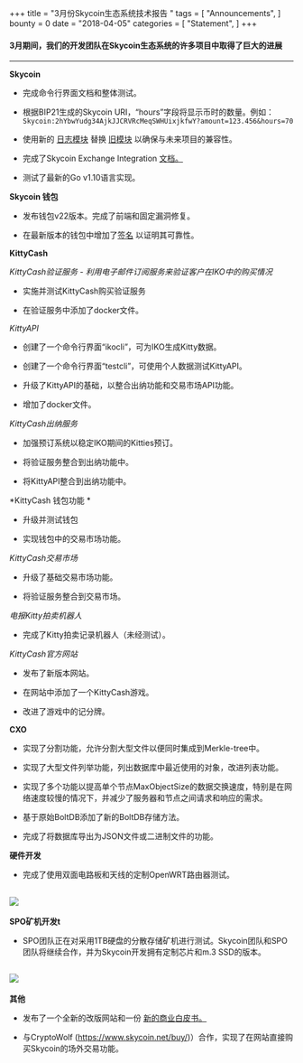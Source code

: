 +++
title = "3月份Skycoin生态系统技术报告  "
tags = [ "Announcements", ]
bounty = 0
date = "2018-04-05"
categories = [ "Statement", ]
+++

#### 3月期间，我们的开发团队在Skycoin生态系统的许多项目中取得了巨大的进展
---

**Skycoin**

-   完成命令行界面文档和整体测试。

-   根据BIP21生成的Skycoin URI，“hours”字段将显示币时的数量。例如：`Skycoin:2hYbwYudg34AjkJJCRVRcMeqSWHUixjkfwY?amount=123.456&hours=70`

-   使用新的 [日志模块](https://github.com/sirupsen/logrus) 替换 [旧模块](https://github.com/op/go-logging) 以确保与未来项目的兼容性。

-   完成了Skycoin Exchange Integration [文档。](http://github.com/skycoin/skycoin/blob/develop/INTEGRATION.md)

-   测试了最新的Go v1.10语言实现。

**Skycoin  钱包**

-   发布钱包v22版本。完成了前端和固定漏洞修复。

-   在最新版本的钱包中增加了[签名](http://github.com/skycoin/skycoin#release-signing) 以证明其可靠性。


**KittyCash**

*KittyCash验证服务 - 利用电子邮件订阅服务来验证客户在IKO中的购买情况*

-   实施并测试KittyCash购买验证服务

-   在验证服务中添加了docker文件。

*KittyAPI*
-   创建了一个命令行界面“ikocli”，可为IKO生成Kitty数据。

-  创建了一个命令行界面“testcli”，可使用个人数据测试KittyAPI。

-  升级了KittyAPI的基础，以整合出纳功能和交易市场API功能。

-   增加了docker文件。


*KittyCash出纳服务*

-   加强预订系统以稳定IKO期间的Kitties预订。

-   将验证服务整合到出纳功能中。

-   将KittyAPI整合到出纳功能中。


*KittyCash 钱包功能 *

-   升级并测试钱包

-   实现钱包中的交易市场功能。


*KittyCash交易市场*

-   升级了基础交易市场功能。

-   将验证服务整合到交易市场。


*电报Kitty拍卖机器人*

-  完成了Kitty拍卖记录机器人（未经测试）。

*KittyCash官方网站*


-   发布了新版本网站。

-   在网站中添加了一个KittyCash游戏。

-   改进了游戏中的记分牌。

**CXO**

-   实现了分割功能，允许分割大型文件以便同时集成到Merkle-tree中。

-   实现了大型文件列举功能，列出数据库中最近使用的对象，改进列表功能。

-   实现了多个功能以提高单个节点MaxObjectSize的数据交换速度，特别是在网络速度较慢的情况下，并减少了服务器和节点之间请求和响应的需求。

-   基于原始BoltDB添加了新的BoltDB存储方法。

-   完成了将数据库导出为JSON文件或二进制文件的功能。



**硬件开发**

-   完成了使用双面电路板和天线的定制OpenWRT路由器测试。

   ![](/img/tech-report-8.png)
---

**SPO矿机开发t**

-   SPO团队正在对采用1TB硬盘的分散存储矿机进行测试。Skycoin团队和SPO团队将继续合作，并为Skycoin开发拥有定制芯片和m.3 SSD的版本。

   ![](/img/tech-report-9.png)
---

**其他**

-  发布了一个全新的改版网站和一份 [新的商业白皮书。](https://www.skycoin.net/skycoin_whitepaper.pdf)

-   与CryptoWolf (<https://www.skycoin.net/buy/>)）合作，实现了在网站直接购买Skycoin的场外交易功能。
